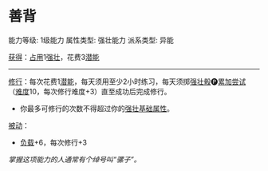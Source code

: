 # 善背

能力等级: 1级能力
属性类型: 强壮能力
派系类型: 异能

<aside>

[获得](https://www.notion.so/1b3d619a067b8027ba38e2c1caf9d84b?pvs=21)：[占用](https://www.notion.so/1b3d619a067b8028a794de6ceed96ec0?pvs=21)1[强壮](https://www.notion.so/1b3d619a067b8018b6a6d9d43490bbdc?pvs=21)，花费3[潜能](https://www.notion.so/1b3d619a067b80c2bdb4c721adc30021?pvs=21)

---

[修行](https://www.notion.so/1b3d619a067b8027a1ece32be2309cd4?pvs=21)：每次花费1[潜能](https://www.notion.so/1b3d619a067b80c2bdb4c721adc30021?pvs=21)，每天须用至少2小时练习，每天须掷[强壮骰](https://www.notion.so/1b3d619a067b806094ebcc0abdf4ba13?pvs=21)🅟[累加尝试](https://www.notion.so/1b3d619a067b803aa44aee27ccd6ce77?pvs=21)（[难度](https://www.notion.so/1b3d619a067b80fbbc95dc0c033f5e3c?pvs=21)10，每次修行难度+3）直至成功后完成修行。

- 你最多可修行的次数不得超过你的[强壮](https://www.notion.so/1b3d619a067b8018b6a6d9d43490bbdc?pvs=21)[基础属性](https://www.notion.so/1b3d619a067b809b9942c3034fa32a96?pvs=21)。
</aside>

<aside>

[被动](https://www.notion.so/1b3d619a067b8041a000ebc294fff708?pvs=21)：

- [负载](https://www.notion.so/1b3d619a067b80c28997e019fd33bbe3?pvs=21)+6，每次修行+3
</aside>

*掌握这项能力的人通常有个绰号叫“骡子”。*